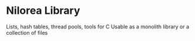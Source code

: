# Nilorea Library

Lists, hash tables, thread pools, tools for C
Usable as a monolith library or a collection of files